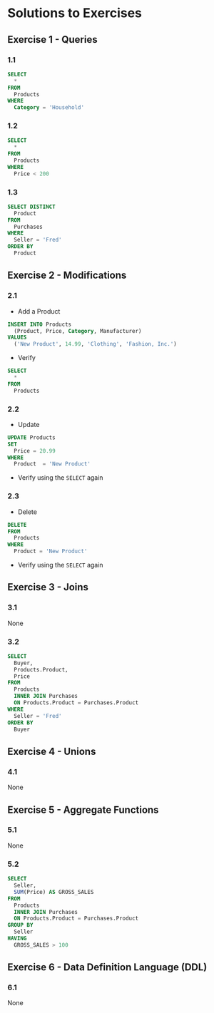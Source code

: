 # Solutions to Exercises

## Exercise 1 - Queries

### 1.1

```sql
SELECT
  *
FROM
  Products
WHERE
  Category = 'Household'
```

### 1.2

```sql
SELECT
  *
FROM
  Products
WHERE
  Price < 200
```

### 1.3

```sql
SELECT DISTINCT
  Product
FROM
  Purchases
WHERE
  Seller = 'Fred'
ORDER BY
  Product
```


## Exercise 2 - Modifications

### 2.1
- Add a Product
```sql
INSERT INTO Products
  (Product, Price, Category, Manufacturer)
VALUES
  ('New Product', 14.99, 'Clothing', 'Fashion, Inc.')
```
- Verify
```sql
SELECT
  *
FROM
  Products
```

### 2.2
- Update
```sql
UPDATE Products
SET 
  Price = 20.99
WHERE 
  Product  = 'New Product'
```
- Verify using the `SELECT` again

### 2.3
- Delete
```sql
DELETE
FROM
  Products
WHERE
  Product = 'New Product'
```
- Verify using the `SELECT` again


## Exercise 3 - Joins

### 3.1
None

### 3.2
```sql
SELECT
  Buyer,
  Products.Product,
  Price
FROM
  Products
  INNER JOIN Purchases
  ON Products.Product = Purchases.Product
WHERE
  Seller = 'Fred'
ORDER BY
  Buyer
```

## Exercise 4 - Unions

### 4.1
None


## Exercise 5 - Aggregate Functions

### 5.1
None

### 5.2
```sql
SELECT
  Seller,
  SUM(Price) AS GROSS_SALES
FROM
  Products
  INNER JOIN Purchases
  ON Products.Product = Purchases.Product
GROUP BY
  Seller
HAVING
  GROSS_SALES > 100
```


## Exercise 6 - Data Definition Language (DDL)

### 6.1
None
